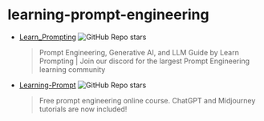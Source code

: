 # learning-prompt-engineering

- [Learn_Prompting](https://learnprompting.org/) ![GitHub Repo stars](https://img.shields.io/github/stars/thinkingjimmy/Learning-Prompt?style=flat&logo=github)
    > Prompt Engineering, Generative AI, and LLM Guide by Learn Prompting | Join our discord for the largest Prompt Engineering learning community

- [Learning-Prompt](https://learningprompt.wiki/) ![GitHub Repo stars](https://img.shields.io/github/stars/trigaten/Learn_Prompting?style=flat&logo=github)
    > Free prompt engineering online course. ChatGPT and Midjourney tutorials are now included!
